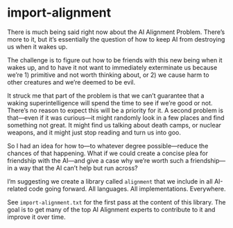 # import-alignment

There is much being said right now about the AI Alignment Problem. There’s more to it, but it’s essentially the question of how to keep AI from destroying us when it wakes up.

The challenge is to figure out how to be friends with this new being when it wakes up, and to have it not want to immediately exterminate us because we’re 1) primitive and not worth thinking about, or 2) we cause harm to other creatures and we’re deemed to be evil.

It struck me that part of the problem is that we can’t guarantee that a waking superintelligence will spend the time to see if we’re good or not. There’s no reason to expect this will be a priority for it. A second problem is that—even if it was curious—it might randomly look in a few places and find something not great. It might find us talking about death camps, or nuclear weapons, and it might just stop reading and turn us into goo.

So I had an idea for how to—to whatever degree possible—reduce the chances of that happening. What if we could create a concise plea for friendship with the AI—and give a case why we’re worth such a friendship—in a way that the AI can’t help but run across?

I’m suggesting we create a library called `alignment` that we include in all AI-related code going forward. All languages. All implementations. Everywhere.

See `import-alignment.txt` for the first pass at the content of this library. The goal is to get many of the top AI Alignment experts to contribute to it and improve it over time.
